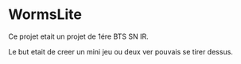 # WormsLite

Ce projet etait un projet de 1ére BTS SN IR.

Le but etait de creer un mini jeu ou deux ver pouvais se tirer dessus.
